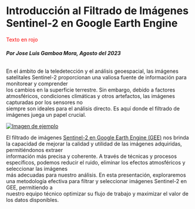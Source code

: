 # Introducción al Filtrado de Imágenes Sentinel-2 en Google Earth Engine 
<span style="color: red;">Texto en rojo</span>

###### **Por Jose Luis Gamboa Mora, Agosto del 2023**
En el ámbito de la teledetección y el análisis geoespacial, las imágenes satelitales Sentinel-2 proporcionan una valiosa fuente de información para monitorear y comprender  
los cambios en la superficie terrestre. Sin embargo, debido a factores atmosféricos, condiciones climáticas y otros artefactos, las imágenes capturadas por los sensores no  
siempre son ideales para el análisis directo. Es aquí donde el filtrado de imágenes juega un papel crucial.  

[![Imagen de ejemplo](https://i.ytimg.com/vi/Dqjtoj9AJak/maxresdefault.jpg)](https://www.bing.com/images/search?view=detailV2&ccid=yok61tSx&id=D9D5FE5E2A619A03D2DBE97D4EB4DCCDD7582810&thid=OIP.yok61tSxmAcQd11Vo9eVYAHaEK&mediaurl=https%3A%2F%2Fi.ytimg.com%2Fvi%2FDqjtoj9AJak%2Fmaxresdefault.jpg&cdnurl=https%3A%2F%2Fth.bing.com%2Fth%2Fid%2FR.ca893ad6d4b1980710775d55a3d79560%3Frik%3DEChY183ctE596Q%26pid%3DImgRaw%26r%3D0&exph=720&expw=1280&q=google+earth+engine&simid=608054119972682217&form=IRPRST&ck=07E0BF1490A8E1F4C2881F1845988C19&selectedindex=0&ajaxhist=0&ajaxserp=0&vt=0&sim=11)


El filtrado de imágenes [Sentinel-2  en Google Earth Engine (GEE)](https://developers.google.com/earth-engine/datasets/catalog/sentinel)
 nos brinda la capacidad de mejorar la calidad y utilidad de las imágenes adquiridas, permitiéndonos extraer  
información más precisa y coherente. A través de técnicas y procesos específicos, podemos reducir el ruido, eliminar los efectos atmosféricos y seleccionar las imágenes  
más adecuadas para nuestro análisis. En esta presentación, exploraremos una metodología efectiva para filtrar y seleccionar imágenes Sentinel-2 en GEE, permitiendo a  
nuestro equipo técnico optimizar su flujo de trabajo y maximizar el valor de los datos disponibles.
